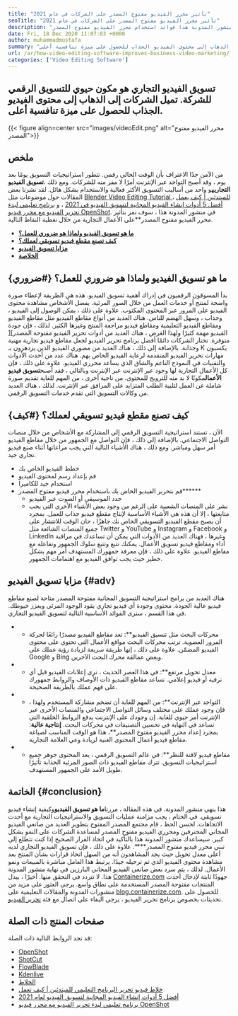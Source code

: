 ```yaml
---
title: "تأثير محرر الفيديو مفتوح المصدر على الشركات في عام 2021" 
seoTitle: "تأثير محرر الفيديو مفتوح المصدر على الشركات في عام 2021" 
description: "عزز حركة المرور العضوية لعملك من خلال إطلاق حملة فيديو قوية. يشرح منشور المدونة هذا فوائد استخدام محرر الفيديو مفتوح المصدر." 
date: Fri, 18 Dec 2020 11:07:03 +0000
author: muhammadmustafa
summary: "يعد تسويق الفيديو التجاري مكونًا حيويًا للتسويق الرقمي للشركة. تميل الشركات إلى الذهاب إلى محتوى الفيديو الجذاب للحصول على ميزة تنافسية أعلى." 
url: /ar/how-video-editing-software-improves-business-video-marketing/
categories: ['Video Editing Software']
---
```


## تسويق الفيديو التجاري هو مكون حيوي للتسويق الرقمي للشركة. تميل الشركات إلى الذهاب إلى محتوى الفيديو الجذاب للحصول على ميزة تنافسية أعلى.

{{< figure align=center src="images/videoEdit.png" alt="محرر الفيديو مفتوح المصدر">}}


## ملخص
من الآمن جدًا الاعتراف بأن الوقت الحالي رقمي. تتطور استراتيجيات التسويق يومًا بعد يوم ، وقد أصبح التواجد عبر الإنترنت أمرًا لا مفر منه للشركات. ومع ذلك ،**تسويق الفيديو التجاري**هو واحد من أساليب التسويق الأكثر فعالية والاستخدام بشكل هائل. لقد نشرنا بعض المقالات حول موضوعات مثل [Blender Video Editing Tutorial للمبتدئين | كيف يعمل][2] ، [أفضل 5 أدوات إنشاء الفيديو المجانية لتسويق الفيديو في 2021][3] ، و [برنامج تعليمي لبدء تحرير الفيديو مع محرر فيديو OpenShot][4]. في منشور المدونة هذا ، سوف نمر بتأثير محرر الفيديو مفتوح المصدر**على الأعمال التجارية من خلال تغطية النقاط التالية.
* **[ما هو تسويق الفيديو ولماذا هو ضروري للعمل؟][5]**
* **[كيف تصنع مقطع فيديو تسويقي لعملك؟][6]**
* **[مزايا تسويق الفيديو][7]**
* **[الخلاصة][8]**

## ما هو تسويق الفيديو ولماذا هو ضروري للعمل؟   {#ضروري}
بدأ المسوقون الرقميون في إدراك أهمية تسويق الفيديو. هذه هي الطريقة لإعطاء صورة واضحة لمنتج أو خدمات العمل من خلال الصور المرئية. يفضل الأشخاص مشاهدة محتوى الفيديو على المرور عبر المحتوى المكتوب. علاوة على ذلك ، يمكن الوصول إلى الفيديو ، وجذاب ، وسهل الهضم للناس. هناك العديد من أنواع مقاطع الفيديو مثل مقاطع الفيديو ومقاطع الفيديو التعليمية ومقاطع فيديو مراجعة المنتج وغيرها الكثير. لذلك ، فإن جودة الفيديو مهمة كثيرًا ولهذا الغرض ، هناك العديد من أدوات تحرير الفيديو مفتوحة المصدر][1] متوفرة. تختار الشركات دائمًا أفضل برنامج تحرير الفيديو لجعل مقاطع فيديو تجارية مهنية وجذابة.
بالإضافة إلى ذلك ، هناك العديد من مصوري الفيديو الذين يزدهرون بـ K يكسبون مهارات تحرير الفيديو المتقدمة لرعاية الفيديو الخاص بهم. هناك عدد من أحدث الأدوات والتقنيات في النموذج الناعم والشاق الذي يساعد محرري الفيديو. علاوة على ذلك ، فإن كل الأعمال التجارية لها وجود عبر الإنترنت عبر الإنترنت وبالتالي ، فقد أصبح**تسويق فيديو الأعمال**مكونًا لا بد منه للترويج للمحتوى. من ناحية أخرى ، من المهم للغاية تقديم صورة شاملة عن العمل لتلبية الطلب المتزايد على المرافق عبر الإنترنت. لذلك ، هناك العديد من وكالات التسويق التي تقدم خدمات التسويق الرقمي.

## كيف تصنع مقطع فيديو تسويقي لعملك؟   {#كيف}
الآن ، تستند استراتيجية التسويق الرقمي إلى المشاركة مع الأشخاص من خلال منصات التواصل الاجتماعي. بالإضافة إلى ذلك ، فإن التواصل مع الجمهور من خلال مقاطع الفيديو أمر سهل ومباشر. ومع ذلك ، هناك الأشياء التالية التي يجب مراعاتها أثناء صنع فيديو تجاري جيد.
  * خطط الفيديو الخاص بك
  * قم بإعداد رسم لمحتوى الفيديو
  * استخدام جيد للكاميرا
* قم بتحرير الفيديو الخاص بك باستخدام محرر فيديو مفتوح المصدر******
  * حدد الموسيقى أو الصوت عبر الفيديو
  * نشر على المنصات الشعبية
على الرغم من وجود بعض الأشياء الأخرى التي يجب متابعتها ، إلا أن هذه هي الأشياء الأساسية لإنتاج مقطع فيديو جذاب للعمل. بمجرد أن يصبح مقطع الفيديو التسويقي الخاص بك جاهزًا ، حان الوقت للانتشار على جميع المنصات الشائعة مثل Twitter و YouTube و Instagram و Facebook و LinkedIn وغيرها ، فهناك العديد من الأدوات التي يمكن أن تساعدك في مراقبة أداء ومقاطع فيديو تسويق الأعمال. يمكنك تتبع وتتبع سلوك الجمهور وتفاعله مع مقاطع الفيديو. علاوة على ذلك ، فإن معرفة جمهورك المستهدف أمر مهم بشكل خطير حيث يجب توافق الفيديو مع اهتمامات الجمهور.

## مزايا تسويق الفيديو   {#adv}
هناك العديد من برامج استراتيجية التسويق المجانية مفتوحة المصدر متاحة لصنع مقاطع فيديو عالية الجودة. محتوى وجودة أي فيديو تجاري يقود الوجود المرئي ويعزز خيوطك. في هذا القسم ، سنرى الفوائد الأساسية التالية لتسويق الفيديو التجاري.
* * محركات البحث مثل تنسيق الفيديو**: تعد مقاطع الفيديو مصدرًا رائعًا لحركة المرور العضوية. ترتب محركات البحث مواقع الأعمال التي تحتوي على محتوى الفيديو المضمّن. علاوة على ذلك ، إنها طريقة سريعة لزيادة رؤية عملك على Google و Bing وبعض عمالقة محرك البحث الآخرين.
* * معدل تحويل مرتفع**: في هذا العصر الحديث ، نرى إعلانات الفيديو قبل أي ترفيه أو فيديو إعلامي. تساعد مقاطع الفيديو ذات الأوصاف والروابط جمهورك على فهم عملك بالطريقة الصحيحة.
* * التواجد عبر الإنترنت**: من المهم للغاية أن تضخم مشاركة المستخدم ولهذا ، فإن وجود عملك على مختلف وسائل التواصل الاجتماعي والمنصات الأخرى عبر الإنترنت أمر حيوي للغاية. إن وجودك على الإنترنت يدفع الروابط الخلفية التي تساعد في النهاية في تحسين التصنيفات في محركات البحث.
****إنتاجية عالية****: بمجرد إعداد محرر الفيديو مفتوح المصدر**، هذا هو الوقت المناسب لصياغة مقاطع فيديو أعمال المحتوى الغنية لزيادة وعي العلامة التجارية.
* * مقاطع فيديو لافتة للنظر**: في عالم التسويق الرقمي ، يعد المحتوى جوهر جميع استراتيجيات التسويق. تترك مقاطع الفيديو ذات الصور المرئية الجذابة تأثيرًا طويل الأمد على الجمهور المستهدف.

## الخاتمة   {#conclusion}
هذا ينهي منشور المدونة. في هذه المقالة ، مررنا**ما هو تسويق الفيديو**وكيفية إنشاء فيديو تسويقي. في الختام ، يجب مزامنة عمليات التسويق والاستراتيجيات التجارية مع أحدث الاتجاهات. لحسن الحظ ، قام مجتمع المصدر المفتوح بتطوير العديد من صانعي الفيديو المجاني المحترفين ومحرري الفيديو مفتوح المصدر لمساعدة الشركات على النمو بشكل كبير. سيساعدك منشور المدونة هذا بالتأكيد في اتخاذ القرار الصحيح إذا كنت تتطلع إلى تبني محرر فيديو مفتوح المصدر****. علاوة على ذلك ، فإن تسويق الفيديو التجاري لديه أعلى معدل تحويل حيث يجد المشاهدون أنه من السهل اتخاذ قرارات بشأن المنتج بعد مشاهدة محتوى الفيديو الذي تم ترحيله جيدًا. يرتبط هذا العامل مباشرة بالمبيعات ونمو الأعمال. لذلك ، يتم سرد بعض صانعي الفيديو المجاني البارزين في نهاية منشور المدونة هذا. لا تتردد في التحقق منها.
أخيرًا ، يبذل [Containerize.com][9] جهودًا ثابتة لإدخال أحدث المنتجات مفتوحة المصدر المستخدمة على نطاق واسع. يرجى العثور على مزيد من منشورات المدونة والمقالات التعليمية على [blog.containerize.com][10]. للحصول على تحديثات بخصوص برنامج تحرير الفيديو ، يرجى البقاء على اتصال مع فئة [تحرير الفيديو][1].

## صفحات المنتج ذات الصلة
قد تجد الروابط التالية ذات الصلة:
  * [OpenShot][11]
  * [ShotCut][12]
  * [FlowBlade][13]
  * [Kdenlive][14]
  * [الخلاط][15]
  * [خلاط فيديو تحرير البرنامج التعليمي للمبتدئين | كيف تعمل][2]
  * [أفضل 5 أدوات إنشاء الفيديو المجانية لتسويق الفيديو لعام 2021][3]
  * [برنامج تعليمي لبدء تحرير الفيديو مع محرر فيديو OpenShot][4]

  
[1]: https://products.containerize.com/video-editing-software
[2]: https://blog.containerize.com/video-editing-software/blender-video-editing-tutorial-for-beginners/
[3]: https://blog.containerize.com/video-editing-software/top-5-open-source-video-editor-software-for-video-marketing/
[4]: https://blog.containerize.com/video-editing-software/openshot-video-editor-tutorial-for-beginners-open-source/
[5]: #essential
[6]: #how
[7]: #adv
[8]: #Conclusion
[9]: https://www.containerize.com/
[10]: https://blog.containerize.com/
[11]: https://products.containerize.com/video-editing-software/openshot
[12]: https://products.containerize.com/video-editing-software/shotcut
[13]: https://products.containerize.com/video-editing-software/flowblade
[14]: https://products.containerize.com/video-editing-software/kdenlive
[15]: https://products.containerize.com/video-editing-software/blender

